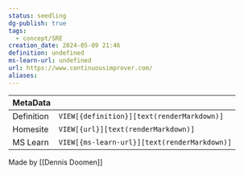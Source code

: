 ```yaml
---
status: seedling
dg-publish: true
tags:
  - concept/SRE
creation_date: 2024-05-09 21:46
definition: undefined
ms-learn-url: undefined
url: https://www.continuousimprover.com/
aliases:
---
```


| MetaData   |                                              |
| ---------- | -------------------------------------------- |
| Definition | `VIEW[{definition}][text(renderMarkdown)]`   |
| Homesite   | `VIEW[{url}][text(renderMarkdown)]`          |
| MS Learn   | `VIEW[{ms-learn-url}][text(renderMarkdown)]` |
Made by [[Dennis Doomen]]
